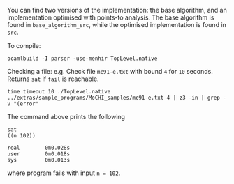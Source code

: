 You can find two versions of the implementation: the base algorithm, and an implementation optimised with points-to analysis. The base algorithm is found in `base_algorithm_src`, while the optimised implementation is found in `src`.

To compile:

    ocamlbuild -I parser -use-menhir TopLevel.native

Checking a file:
e.g. Check file `mc91-e.txt` with bound `4` for `10` seconds. Returns `sat` if `fail` is reachable.

    time timeout 10 ./TopLevel.native ../extras/sample_programs/MoCHI_samples/mc91-e.txt 4 | z3 -in | grep -v "(error"

The command above prints the following

    sat
    ((n 102))

    real        0m0.028s
    user        0m0.018s
    sys         0m0.013s

where program fails with input `n = 102`.